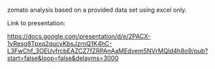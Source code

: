 zomato analysis based on a provided data set using excel only.

Link to presentation:

https://docs.google.com/presentation/d/e/2PACX-1vResg8Tpxq2qucyKbsJzrnQ1K4hC-L3FwChf_3OEUvfrcbEAZCZ7fZRPAnAaMEdvem5NVrMQld4h8o9/pub?start=false&loop=false&delayms=3000

